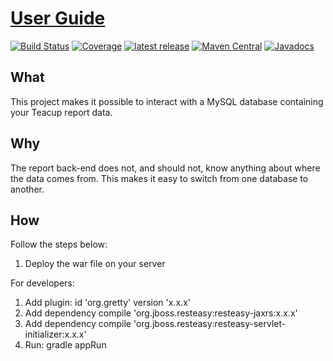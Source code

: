 # [User Guide](https://henryssondaniel.github.io/teacup.github.io/)
[![Build Status](https://travis-ci.com/HenryssonDaniel/teacup-service-report-mysql-java.svg?branch=master)](https://travis-ci.com/HenryssonDaniel/teacup-service-report-mysql-java)
[![Coverage](https://sonarcloud.io/api/project_badges/measure?project=HenryssonDaniel_teacup-service-report-mysql-java&metric=coverage)](https://sonarcloud.io/dashboard?id=HenryssonDaniel_teacup-service-report-mysql-java)
[![latest release](https://img.shields.io/badge/release%20notes-1.0.4-yellow.svg)](https://github.com/HenryssonDaniel/teacup-service-report-mysql-java/blob/master/doc/release-notes/official.md)
[![Maven Central](https://img.shields.io/maven-central/v/io.github.henryssondaniel.teacup.service.report/mysql.svg)](http://search.maven.org/#search%7Cgav%7C1%7Cg%3A%22io.github.henryssondaniel.teacup.service.report%22%20AND%20a%3A%22mysql%22)
[![Javadocs](https://www.javadoc.io/badge/io.github.henryssondaniel.teacup.service.report/mysql.svg)](https://www.javadoc.io/doc/io.github.henryssondaniel.teacup.service.report/mysql)
## What ##
This project makes it possible to interact with a MySQL database containing your Teacup report data.
## Why ##
The report back-end does not, and should not, know anything about where the data comes from.
This makes it easy to switch from one database to another.
## How ##
Follow the steps below:
1. Deploy the war file on your server  

For developers: 
1. Add plugin: id 'org.gretty' version 'x.x.x' 
1. Add dependency compile 'org.jboss.resteasy:resteasy-jaxrs:x.x.x'
1. Add dependency compile 'org.jboss.resteasy:resteasy-servlet-initializer:x.x.x'
1. Run: gradle appRun